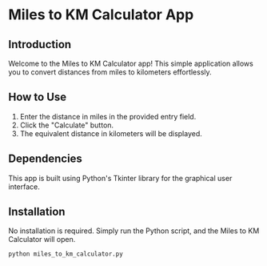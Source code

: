 # Miles to KM Calculator App

## Introduction

Welcome to the Miles to KM Calculator app! This simple application allows you to convert distances from miles to kilometers effortlessly.

## How to Use

1. Enter the distance in miles in the provided entry field.
2. Click the "Calculate" button.
3. The equivalent distance in kilometers will be displayed.

## Dependencies

This app is built using Python's Tkinter library for the graphical user interface.

## Installation

No installation is required. Simply run the Python script, and the Miles to KM Calculator will open.

```bash
python miles_to_km_calculator.py
```
